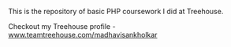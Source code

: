 This is the repository of basic PHP coursework I did at Treehouse.

Checkout my Treehouse profile - www.teamtreehouse.com/madhavisankholkar
